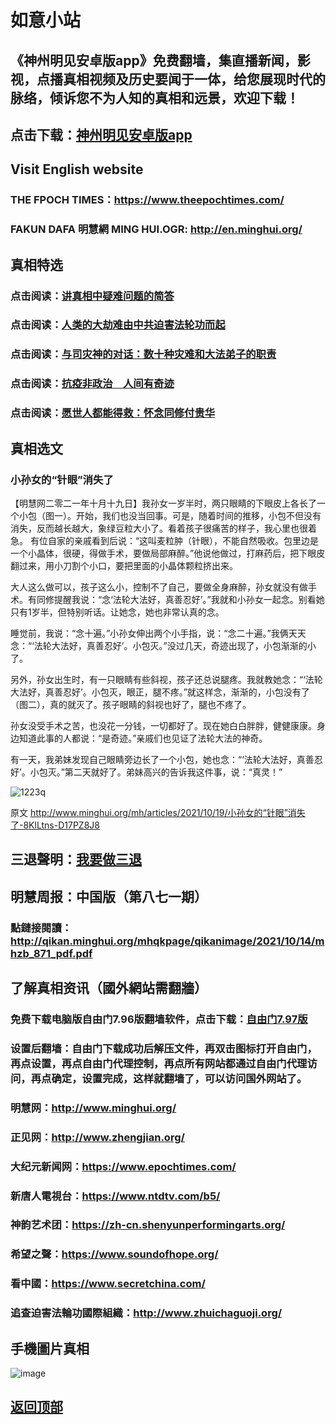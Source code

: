 # 如意小站

## 《神州明见安卓版app》免费翻墙，集直播新闻，影视，点播真相视频及历史要闻于一体，给您展现时代的脉络，倾诉您不为人知的真相和远景，欢迎下载！

## 点击下载：[神州明见安卓版app](https://github.com/pinhe91/tuiguang/files/7240768/_5.1.zip)

## Visit English website

### THE FPOCH TIMES：https://www.theepochtimes.com/

### FAKUN DAFA 明慧網 MING HUI.OGR: http://en.minghui.org/

## 真相特选

### 点击阅读：[讲真相中疑难问题的简答](https://github.com/pinhe91/jcxw3/tree/main)

### 点击阅读：[人类的大劫难由中共迫害法轮功而起](https://github.com/pinhe91/jcxw4/tree/main) 

### 点击阅读：[与司灾神的对话：数十种灾难和大法弟子的职责](https://github.com/pinhe91/jcxw1/tree/main) 

### 点击阅读：[抗疫非政治　人间有奇迹](https://github.com/pinhe91/jcxw2/tree/main) 

### 点击阅读：[愿世人都能得救：怀念同修付贵华](https://github.com/pinhe91/jcxw5/tree/main)

## 真相选文

### 小孙女的“针眼”消失了

【明慧网二零二一年十月十九日】我孙女一岁半时，两只眼睛的下眼皮上各长了一个小包（图一）。开始，我们也没当回事。可是，随着时间的推移，小包不但没有消失，反而越长越大，象绿豆粒大小了。看着孩子很痛苦的样子，我心里也很着急。
有位自家的亲戚看到后说：“这叫麦粒肿（针眼），不能自然吸收。包里边是一个小晶体，很硬，得做手术，要做局部麻醉。”他说他做过，打麻药后，把下眼皮翻过来，用小刀割个小口，要把里面的小晶体颗粒挤出来。

大人这么做可以，孩子这么小，控制不了自己，要做全身麻醉，孙女就没有做手术。有同修提醒我说：“念‘法轮大法好，真善忍好’。”我就和小孙女一起念。别看她只有1岁半，但特别听话。让她念，她也非常认真的念。

睡觉前，我说：“念十遍。”小孙女伸出两个小手指，说：“念二十遍。”我俩天天念：“‘法轮大法好，真善忍好’。小包灭。”没过几天，奇迹出现了，小包渐渐的小了。

另外，孙女出生时，有一只眼睛有些斜视，孩子还总说腿疼。我就教她念：“‘法轮大法好，真善忍好’。小包灭，眼正，腿不疼。”就这样念，渐渐的，小包没有了（图二），真的就灭了。孩子眼睛的斜视也好了，腿也不疼了。

孙女没受手术之苦，也没花一分钱，一切都好了。现在她白白胖胖，健健康康。身边知道此事的人都说：“是奇迹。”亲戚们也见证了法轮大法的神奇。

有一天，我弟妹发现自己眼睛旁边长了一个小包，她也念：“‘法轮大法好，真善忍好’。小包灭。”第二天就好了。弟妹高兴的告诉我这件事，说：“真灵！”

![1223q](https://user-images.githubusercontent.com/79625284/137880776-4b323521-6ded-4e34-be96-554e432d426e.png)

原文 http://www.minghui.org/mh/articles/2021/10/19/小孙女的“针眼”消失了-8KlLtns-D17PZ8J8

## 三退聲明：[我要做三退](http://tuidang.ddns.net/)

## 明慧周报：中国版（第八七一期）

### 點鏈接閱讀：http://qikan.minghui.org/mhqkpage/qikanimage/2021/10/14/mhzb_871_pdf.pdf

## 了解真相资讯（國外網站需翻牆）

### 免费下载电脑版自由门7.96版翻墙软件，点击下载：[自由门7.97版](https://github.com/pinhe91/tuiguang/files/6839679/fg797r.zip)

### 设置后翻墙：自由门下载成功后解压文件，再双击图标打开自由门，再点设置，再点自由门代理控制，再点所有网站都通过自由门代理访问，再点确定，设置完成，这样就翻墙了，可以访问国外网站了。

### 明慧网：http://www.minghui.org/

### 正见网：http://www.zhengjian.org/

### 大纪元新闻网：https://www.epochtimes.com/

### 新唐人電視台：https://www.ntdtv.com/b5/

### 神韵艺术团：https://zh-cn.shenyunperformingarts.org/

### 希望之聲：https://www.soundofhope.org/

### 看中國：https://www.secretchina.com/

### 追查迫害法輪功國際組織：http://www.zhuichaguoji.org/

## 手機圖片真相

![image](https://user-images.githubusercontent.com/79625284/137106124-8fd45444-ee2b-479c-8b57-ee73bfe92252.png)

## [返回顶部](https://git.io/Js3EY)
